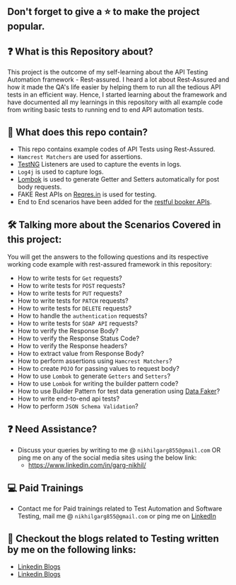 ## Don't forget to give a :star: to make the project popular.

## :question: What is this Repository about?

This project is the outcome of my self-learning about the API Testing Automation framework - Rest-assured.
I heard a lot about Rest-Assured and how it made the QA's life easier by helping them to run all the tedious API tests
in an efficient way.
Hence, I started learning about the framework and have documented all my learnings in this repository with all
example code from writing basic tests to running end to end API automation tests.

## :briefcase: What does this repo contain?

- This repo contains example codes of API Tests using Rest-Assured.
- `Hamcrest Matchers` are used for assertions.
- [TestNG](https://testng.org) Listeners are used to capture the events in logs.
- `Log4j` is used to capture logs.
- [Lombok](https://projectlombok.org/) is used to generate Getter and Setters automatically for post body
  requests.
- FAKE Rest APIs on [Reqres.in](https://reqres.in/) is used for testing.
- End to End scenarios have been added for
  the [restful booker APIs](https://restful-booker.herokuapp.com/apidoc/index.html).

## :hammer_and_wrench: Talking more about the Scenarios Covered in this project:

You will get the answers to the following questions and its respective working code example with rest-assured
framework in this repository:

- How to write tests for `Get` requests?
- How to write tests for `POST` requests?
- How to write tests for `PUT` requests?
- How to write tests for `PATCH` requests?
- How to write tests for `DELETE` requests?
- How to handle the `authentication` requests?
- How to write tests for `SOAP API` requests?
- How to verify the Response Body?
- How to verify the Response Status Code?
- How to verify the Response headers?
- How to extract value from Response Body?
- How to perform assertions using `Hamcrest Matchers`?
- How to create `POJO` for passing values to request body?
- How to use `Lombok` to generate `Getters` and `Setters`?
- How to use `Lombok` for writing the builder pattern code?
- How to use Builder Pattern for test data generation using [Data Faker](https://github.com/datafaker-net/datafaker)?
- How to write end-to-end api tests?
- How to perform `JSON Schema Validation`?


## :question: Need Assistance?

- Discuss your queries by writing to me @ `nikhilgarg855@gmail.com`
  OR ping me on any of the social media sites using the below link:
    - https://www.linkedin.com/in/garg-nikhil/

## :computer: Paid Trainings

- Contact me for Paid trainings related to Test Automation and Software Testing,
  mail me @ `nikhilgarg855@gmail.com` or ping me on [LinkedIn](https://www.linkedin.com/in/garg-nikhil/)

## :thought_balloon: Checkout the blogs related to Testing written by me on the following links:

- [Linkedin Blogs](https://www.linkedin.com/posts/garg-nikhil_bughunting-bugbounty-testing-activity-6812421403883700224-untf?utm_source=share&utm_medium=member_desktop)
- [Linkedin Blogs](https://www.linkedin.com/feed/update/urn:li:activity:7024608604259299328?utm_source=share&utm_medium=member_desktop)